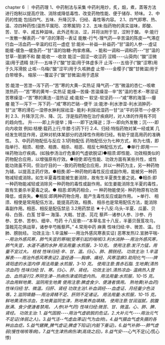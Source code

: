 chapter 6 ｜ 中药药理
1、中药制法与采集
中药利用炒，炙，煅，煮，蒸等方法进行炮制以提高疗效、消除或降低毒性、改变药物性能、便于储存、矫味。
2、中药的性能
包括四气、五味、升降沉浮、归经、毒性等内容。
2.1、四气即寒、热、温、凉四种药性(温热平属阳、凉寒属阴)
2.2、五味:指药物的真实滋味，即酸、苦、甘、辛、咸五种滋味。此外还有淡、涩，并将淡附于甘，涩附于酸。
辛:能行一发散一解表药--“辛”凉的薄荷--表证
      能散-行气-理气药—辛苦温的陈皮—气滞症
                行血—活血药—辛温的红花—虚症
甘:能补—补益—补益药-“甘”温的人参---虛证
      能缓-缓急—缓急药--“甘”温的饴糖-拘挛疼痛。 -
      能和一调和—调和药---“甘”温的甘草--脏腑不和
酸:能收一 -收敛
     能涩一固涩一收涩药 涩精----山萸肉( “酸”涩微温)用于遗精
                                   敛汗---五味子(“酸”甘温)用于体虚多汗
                                   止泻----五倍子(“酸”涩寒)用于久泻滑脱
                                     止咳--乌梅(“酸”涩平)用于久咳肺虚
                                      止带----金樱子(“酸”甘微温)用于白带增多。 
                                     缩尿----覆盆子(“酸”甘微温)用于遗尿



苦:能泄一苦泄--泻下药--“苦”寒的大黄--实热证
                           降气药--“苦”微温的杏仁--咳嗽
                           泄热药---“苦”寒的黄岑--实热证
       能燥—苦燥-苦温燥湿--辛“苦”温的苍术--寒湿证
                            苦寒燥湿--“苦”寒的黄连--湿热证
咸:能软一 软坚-软坚药----“咸”寒的海藻---癭瘤
      能下—泻下一 泻下药--“咸”寒的芒硝--便干
淡:能渗-利水渗湿-利水消肿药-甘“淡”寒的滑石一湿停水肿利尿祛湿-
      能利-利尿祛湿药一甘“淡”平的茯苓一小便不利
2.3、升降浮沉:升、降、沉、浮是指药物在治疗疾病时，对人体的作用有不同的趋向性。
升-----即上升提举；降----即下达降逆；浮---即向外发散；沉----即向内收敛
例如:桔梗:载药上行;牛膝:引药下行
2.4、归经:特指药物对某一经或某 几经发生明显作用，这种对机体某部分的选择性作用称归经。有助于提高用药的准确性。
3、中药药物配伍与反应
3.1药物配伍
药物配伍分为七种方式，称为七情，即指单行、相须、相使、相畏、相杀、相恶、相反七种配伍方式。
●单行:即用一一味药物治疗疾病。(如独参汤治疗危重的气虚欲脱证)●相须:即性能、功效相类似的药物配合应用，以增强原有疗效。●相使:即在性能、功效方面有某些共性，或性能功效虽不同，但治疗目的一 -致的药物配合应用，并以一种药为主，另一种药物为辅，以提高主药疗效。●相畏:即一种药物的毒性反应或副作用，能被另一种药物减轻或消除。如生半夏毒性能被生姜消除，故有生半夏畏生姜之说。●相杀:即一种药物能减轻或消除另一种药物的毒性或副作用。如生姜能消除生半夏的毒性，故有生姜杀半夏毒之说。● 相恶:即两药相合，一 种药物能使另- 种药物原有功效降低，或丧失。●相反:即两种药物合用，能产生毒性反应或副作用。
➢单行、 相须、相使是常用配伍方法，能提高药效。相畏、 相杀也是常用配伍方法，能消除毒副作用。相恶、相反是配伍禁忌
3.2用药禁忌
★十八反:乌头-半夏、瓜蒌、贝母、白蔹、白芨
                 甘草一 海藻、大戟、甘遂、芫花
                   藜芦--诸参(人参、沙参、丹参、玄参、苦参)、细辛、芍药
十八反歌---“本草名言十八反，半蒌贝蔹芨攻乌，藻戟芫花俱战草，诸参辛芍叛藜芦。”
4.常用中药
麻黄
性味归经:辛、微苦、温。归肺、膀胱经。
功效主治: 1.辛温解----用治外感风寒表实证( 恶寒发热)2.宣肺平喘--_-用治外感风寒，肺气失宣的寒喘(受寒引起的喘咳)3.利水消肿---用治外感风寒，肺气失宣，水道不通的水肿
用法用量:水煎服，3-10克。
使用注意:发汗力猛，用量不宜过大。
桂枝
性味归经:辛、甘、温。归心、肺、膀胱经。
功效主治: 1.辛温解表----用治外感风寒表证2.温经通----胸痹、痛经、风寒湿痹3.助阳化气----牌肾阳虚的水湿内停
用法用量:水煎服，3-10 克。
使用注意:畏赤石脂.
生地黄(清热凉血药)
性味归经:甘、寒。归心、肝、肾经。
功效主治1.清热凉血- _温病热入营血、血热妄行2.养阴生津--热病伤津或阴虚内热。
用法用量:水煎服，10-15 克。凉血用鲜地黄、滋阴用生地黄
使用注意:脾虚食少、便溏者慎用。
熟地黄(补血药)
性味归经:甘、微温。归肝、肾经
功效主治1.补血调经---血虚证、月经量少色淡等。2.滋阴填髓---用治肾精不足、肝阴不足诸证。
用法用量:水煎服，10-15 克。鲜地黄清热凉血，生地黄滋阴生津，熟地黄养血填精。
使用注意:甘润滋腻，脘腹胀满、食少便溏者禁用。
人参(补气药)
性味归经:微苦、甘、微温。心、肺、脾、肾经。
功效主治: 1. 益气固脱----用治气虚欲脱的危证。2.大补元气----用治元气不足证(体弱之人)。3.益气活_--气虚血滞证(气为血帅)。4.益气摄血气虚失摄的各种出血症。5.益气健脾_脾气虚证;脾虚下陷证(内脏下垂证)。6.益气补肺---肺气虚弱(慢性喘咳等病)。7.益气生津热病伤津(高烧之后)。8.益气安_---心气不足(心慌心悸)














